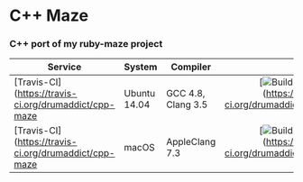 # C++ Maze
### C++ port of my ruby-maze project

| Service | System | Compiler | Status |
| ------- | ------ | -------- | -----: |
|  [Travis-CI](https://travis-ci.org/drumaddict/cpp-maze | Ubuntu 14.04 | GCC 4.8, Clang 3.5 | [![Build Status](https://travis-ci.org/drumaddict/cmake-init.svg?branch=master)](https://travis-ci.org/drumaddict/cpp-maze |
|  [Travis-CI](https://travis-ci.org/drumaddict/cpp-maze | macOS | AppleClang 7.3 | [![Build Status](https://travis-ci.org/drumaddict/cmake-init.svg?branch=master)](https://travis-ci.org/drumaddict/cpp-maze |

